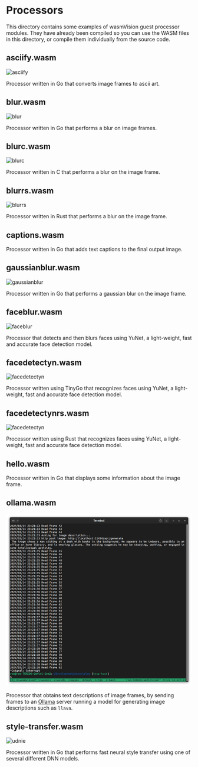 # Processors

This directory contains some examples of wasmVision guest processor modules. They have already been compiled so you can use the WASM files in this directory, or compile them individually from the source code.

## asciify.wasm

![asciify](../images/asciify-processor.png)

Processor written in Go that converts image frames to ascii art.

## blur.wasm

![blur](../images/blur-processor.png)

Processor written in Go that performs a blur on image frames.

## blurc.wasm

![blurc](../images/blur-processor.png)

Processor written in C that performs a blur on the image frame.

## blurrs.wasm

![blurrs](../images/blur-processor.png)

Processor written in Rust that performs a blur on the image frame.

## captions.wasm

Processor written in Go that adds text captions to the final output image.

## gaussianblur.wasm

![gaussianblur](../images/gaussianblur-processor.png)

Processor written in Go that performs a gaussian blur on the image frame.

## faceblur.wasm

![faceblur](../images/faceblur-processor.png)

Processor that detects and then blurs faces using YuNet, a light-weight, fast and accurate face detection model.

## facedetectyn.wasm

![facedetectyn](../images/facedetectyn-processor.png)

Processor written using TinyGo that recognizes faces using YuNet, a light-weight, fast and accurate face detection model.

## facedetectynrs.wasm

![facedetectyn](../images/facedetectyn-processor.png)

Processor written using Rust that recognizes faces using YuNet, a light-weight, fast and accurate face detection model.

## hello.wasm

Processor written in Go that displays some information about the image frame.

## ollama.wasm

![ollama](../images/ollama-processor.png)

Processor that obtains text descriptions of image frames, by sending frames to an [Ollama](https://ollama.com/) server running a model for generating image descriptions such as `llava`.

## style-transfer.wasm

![udnie](../images/udnie-processor.png)

Processor written in Go that performs fast neural style transfer using one of several different DNN models.
